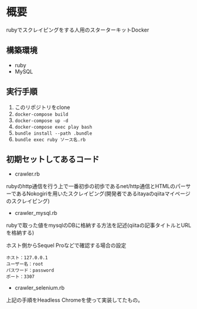 # 概要
rubyでスクレイピングをする人用のスターターキットDocker

## 構築環境
* ruby
* MySQL

## 実行手順
1. このリポジトリをclone
1. `docker-compose build`
1. `docker-compose up -d`
1. `docker-compose exec play bash`
1. `bundle install --path .bundle`
1. `bundle exec ruby ソース名.rb`

## 初期セットしてあるコード
* crawler.rb

rubyのhttp通信を行う上で一番初歩の初歩であるnet/http通信とHTMLのパーサーであるNokogiriを用いたスクレイピング(開発者であるitayaのqiitaマイページのスクレイピング)

* crawler_mysql.rb

rubyで取った値をmysqlのDBに格納する方法を記述(qiitaの記事タイトルとURLを格納する)

ホスト側からSequel Proなどで確認する場合の設定
```
ホスト：127.0.0.1
ユーザー名：root
パスワード：password
ポート：3307
```

* crawler_selenium.rb

上記の手順をHeadless Chromeを使って実装してたもの。